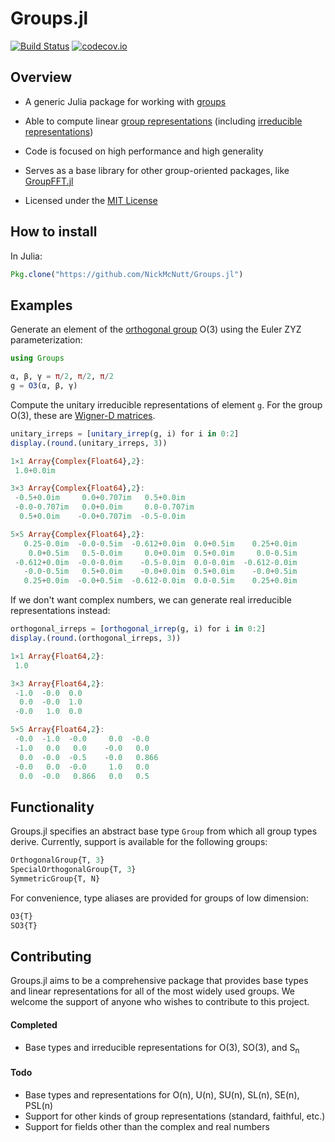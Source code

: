 # Groups.jl

[![Build Status](https://travis-ci.org/NickMcNutt/Groups.jl.svg?branch=master)](https://travis-ci.org/NickMcNutt/Groups.jl)
[![codecov.io](http://codecov.io/github/NickMcNutt/Groups.jl/coverage.svg?branch=master)](http://codecov.io/github/NickMcNutt/Groups.jl?branch=master)

## Overview

* A generic Julia package for working with [groups](https://en.wikipedia.org/wiki/Group_(mathematics))

* Able to compute linear [group representations](https://en.wikipedia.org/wiki/Group_representation) (including [irreducible representations](https://en.wikipedia.org/wiki/Irreducible_representation))

* Code is focused on high performance and high generality

* Serves as a base library for other group-oriented packages, like [GroupFFT.jl](https://github.com/NickMcNutt/GroupFFT.jl)

* Licensed under the [MIT License](https://opensource.org/licenses/MIT)

## How to install

In Julia:
```julia
Pkg.clone("https://github.com/NickMcNutt/Groups.jl")
```

## Examples

Generate an element of the [orthogonal group](https://en.wikipedia.org/wiki/Orthogonal_group) O(3) using the Euler ZYZ parameterization:

```julia
using Groups

α, β, γ = π/2, π/2, π/2
g = O3(α, β, γ)
```

Compute the unitary irreducible representations of element `g`. For the group O(3), these are [Wigner-D matrices](https://en.wikipedia.org/wiki/Wigner_D-matrix).

```julia
unitary_irreps = [unitary_irrep(g, i) for i in 0:2]
display.(round.(unitary_irreps, 3))
```
```julia
1×1 Array{Complex{Float64},2}:
 1.0+0.0im

3×3 Array{Complex{Float64},2}:
 -0.5+0.0im     0.0+0.707im   0.5+0.0im  
 -0.0-0.707im   0.0+0.0im     0.0-0.707im
  0.5+0.0im    -0.0+0.707im  -0.5-0.0im  

5×5 Array{Complex{Float64},2}:
   0.25-0.0im  -0.0-0.5im  -0.612+0.0im  0.0+0.5im    0.25+0.0im
    0.0+0.5im   0.5-0.0im     0.0+0.0im  0.5+0.0im     0.0-0.5im
 -0.612+0.0im  -0.0-0.0im    -0.5-0.0im  0.0-0.0im  -0.612-0.0im
   -0.0-0.5im   0.5+0.0im    -0.0+0.0im  0.5+0.0im    -0.0+0.5im
   0.25+0.0im  -0.0+0.5im  -0.612-0.0im  0.0-0.5im    0.25+0.0im
```

If we don't want complex numbers, we can generate real irreducible representations instead:

```julia
orthogonal_irreps = [orthogonal_irrep(g, i) for i in 0:2]
display.(round.(orthogonal_irreps, 3))
```

```julia
1×1 Array{Float64,2}:
 1.0

3×3 Array{Float64,2}:
 -1.0  -0.0  0.0
  0.0  -0.0  1.0
 -0.0   1.0  0.0

5×5 Array{Float64,2}:
 -0.0  -1.0  -0.0     0.0  -0.0  
 -1.0   0.0   0.0    -0.0   0.0  
  0.0  -0.0  -0.5    -0.0   0.866
 -0.0   0.0  -0.0     1.0   0.0  
  0.0  -0.0   0.866   0.0   0.5
```

## Functionality

Groups.jl specifies an abstract base type `Group` from which all group types derive. Currently, support is available for the following groups:

```julia
OrthogonalGroup{T, 3}
SpecialOrthogonalGroup{T, 3}
SymmetricGroup{T, N}
```

For convenience, type aliases are provided for groups of low dimension:

```julia
O3{T}
SO3{T}
```

## Contributing

Groups.jl aims to be a comprehensive package that provides base types and linear representations for all of the most widely used groups.
We welcome the support of anyone who wishes to contribute to this project.

#### Completed

* Base types and irreducible representations for O(3), SO(3), and S<sub>n</sub>

#### Todo

* Base types and representations for O(n), U(n), SU(n), SL(n), SE(n), PSL(n)
* Support for other kinds of group representations (standard, faithful, etc.)
* Support for fields other than the complex and real numbers

